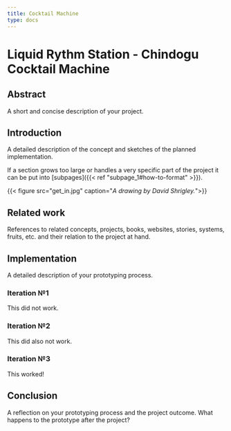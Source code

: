 ```yaml
---
title: Cocktail Machine
type: docs
---
```


# Liquid Rythm Station - Chindogu Cocktail Machine

## Abstract

A short and concise description of your project. 

## Introduction

A detailed description of the concept and sketches of the planned implementation.

If a section grows too large or handles a very specific part of the project it can be put into [subpages]({{< ref "subpage_1#how-to-format" >}}).

{{< figure src="get_in.jpg" caption="*A drawing by David Shrigley.*">}}

## Related work 

References to related concepts, projects, books, websites, stories, systems, fruits, etc. and their relation to the project at hand.

## Implementation 

A detailed description of your prototyping process.

### Iteration №1

This did not work.

### Iteration №2

This did also not work.

### Iteration №3

This worked!

## Conclusion

A reflection on your prototyping process and the project outcome. What happens to the prototype after the project?
